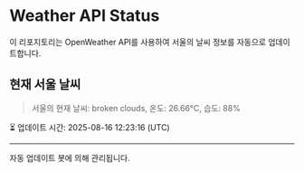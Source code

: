 
# Weather API Status

이 리포지토리는 OpenWeather API를 사용하여 서울의 날씨 정보를 자동으로 업데이트합니다.

## 현재 서울 날씨
> 서울의 현재 날씨: broken clouds, 온도: 26.66°C, 습도: 88%

⏳ 업데이트 시간: 2025-08-16 12:23:16 (UTC)

---
자동 업데이트 봇에 의해 관리됩니다.
